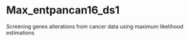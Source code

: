 # Max_entpancan16_ds1
Screening genes alterations from cancer data using maximum likelihood estimations
